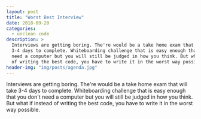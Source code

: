 ```yaml
---
layout: post
title: "Worst Best Interview"
date: 2018-09-20
categories:
  - unclean code
description: >
  Interviews are getting boring. The're would be a take home exam that will take
  3-4 days to complete. Whiteboarding challenge that is easy enough that you don't
  need a computer but you will still be judged in how you think. But what if instead
  of writing the best code, you have to write it in the worst way possible.
header-img: "img/posts/agenda.jpg"
---
```



Interviews are getting boring. The're would be a take home exam that will take 3-4 days to complete.
Whiteboarding challenge that is easy enough that you don't need a computer but you will still be
judged in how you think. But what if instead of writing the best code, you have to write it in the
worst way possible.
